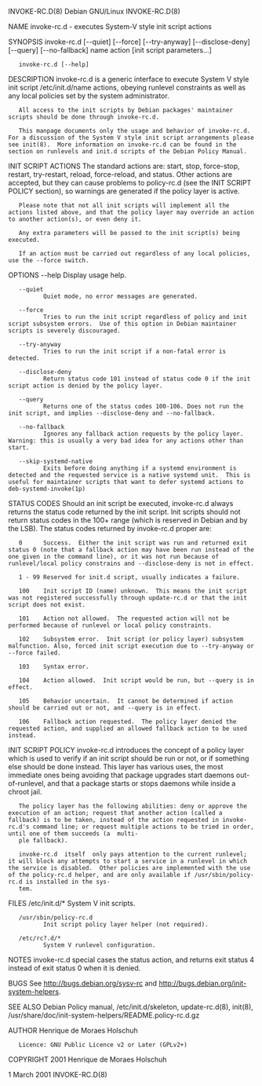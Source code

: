 INVOKE-RC.D(8)                                                                                                                                      Debian GNU/Linux                                                                                                                                     INVOKE-RC.D(8)

NAME
       invoke-rc.d - executes System-V style init script actions

SYNOPSIS
       invoke-rc.d [--quiet] [--force] [--try-anyway] [--disclose-deny] [--query] [--no-fallback] name action [init script parameters...]

       invoke-rc.d [--help]

DESCRIPTION
       invoke-rc.d is a generic interface to execute System V style init script /etc/init.d/name actions, obeying runlevel constraints as well as any local policies set by the system administrator.

       All access to the init scripts by Debian packages' maintainer scripts should be done through invoke-rc.d.

       This manpage documents only the usage and behavior of invoke-rc.d.  For a discussion of the System V style init script arrangements please see init(8).  More information on invoke-rc.d can be found in the section on runlevels and init.d scripts of the Debian Policy Manual.

INIT SCRIPT ACTIONS
       The standard actions are: start, stop, force-stop, restart, try-restart, reload, force-reload, and status.  Other actions are accepted, but they can cause problems to policy-rc.d (see the INIT SCRIPT POLICY section), so warnings are generated if the policy layer is active.

       Please note that not all init scripts will implement all the actions listed above, and that the policy layer may override an action to another action(s), or even deny it.

       Any extra parameters will be passed to the init script(s) being executed.

       If an action must be carried out regardless of any local policies, use the --force switch.

OPTIONS
       --help Display usage help.

       --quiet
              Quiet mode, no error messages are generated.

       --force
              Tries to run the init script regardless of policy and init script subsystem errors.  Use of this option in Debian maintainer scripts is severely discouraged.

       --try-anyway
              Tries to run the init script if a non-fatal error is detected.

       --disclose-deny
              Return status code 101 instead of status code 0 if the init script action is denied by the policy layer.

       --query
              Returns one of the status codes 100-106. Does not run the init script, and implies --disclose-deny and --no-fallback.

       --no-fallback
              Ignores any fallback action requests by the policy layer.  Warning: this is usually a very bad idea for any actions other than start.

       --skip-systemd-native
              Exits before doing anything if a systemd environment is detected and the requested service is a native systemd unit.  This is useful for maintainer scripts that want to defer systemd actions to deb-systemd-invoke(1p)

STATUS CODES
       Should an init script be executed, invoke-rc.d always returns the status code returned by the init script. Init scripts should not return status codes in the 100+ range (which is reserved in Debian and by the LSB). The status codes returned by invoke-rc.d proper are:

       0      Success.  Either the init script was run and returned exit status 0 (note that a fallback action may have been run instead of the one given in the command line), or it was not run because of runlevel/local policy constrains and --disclose-deny is not in effect.

       1 - 99 Reserved for init.d script, usually indicates a failure.

       100    Init script ID (name) unknown.  This means the init script was not registered successfully through update-rc.d or that the init script does not exist.

       101    Action not allowed.  The requested action will not be performed because of runlevel or local policy constraints.

       102    Subsystem error.  Init script (or policy layer) subsystem malfunction. Also, forced init script execution due to --try-anyway or --force failed.

       103    Syntax error.

       104    Action allowed.  Init script would be run, but --query is in effect.

       105    Behavior uncertain.  It cannot be determined if action should be carried out or not, and --query is in effect.

       106    Fallback action requested.  The policy layer denied the requested action, and supplied an allowed fallback action to be used instead.

INIT SCRIPT POLICY
       invoke-rc.d  introduces  the concept of a policy layer which is used to verify if an init script should be run or not, or if something else should be done instead.  This layer has various uses, the most immediate ones being avoiding that package upgrades start daemons out-of-runlevel, and that a package
       starts or stops daemons while inside a chroot jail.

       The policy layer has the following abilities: deny or approve the execution of an action; request that another action (called a fallback) is to be taken, instead of the action requested in invoke-rc.d's command line; or request multiple actions to be tried in order, until one of them succeeds (a  multi‐
       ple fallback).

       invoke-rc.d  itself  only pays attention to the current runlevel; it will block any attempts to start a service in a runlevel in which the service is disabled.  Other policies are implemented with the use of the policy-rc.d helper, and are only available if /usr/sbin/policy-rc.d is installed in the sys‐
       tem.

FILES
       /etc/init.d/*
              System V init scripts.

       /usr/sbin/policy-rc.d
              Init script policy layer helper (not required).

       /etc/rc?.d/*
              System V runlevel configuration.

NOTES
       invoke-rc.d special cases the status action, and returns exit status 4 instead of exit status 0 when it is denied.

BUGS
       See http://bugs.debian.org/sysv-rc and http://bugs.debian.org/init-system-helpers.

SEE ALSO
       Debian Policy manual,
       /etc/init.d/skeleton,
       update-rc.d(8),
       init(8),
       /usr/share/doc/init-system-helpers/README.policy-rc.d.gz

AUTHOR
       Henrique de Moraes Holschuh

       Licence: GNU Public Licence v2 or Later (GPLv2+)

COPYRIGHT
       2001 Henrique de Moraes Holschuh

1 March 2001                                                                                                                                                                                                                                                                                             INVOKE-RC.D(8)
